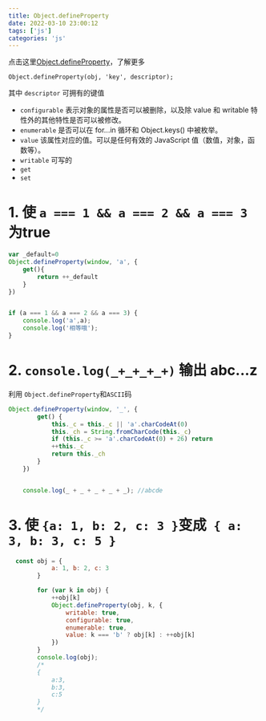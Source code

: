 ```yaml
---
title: Object.defineProperty
date: 2022-03-10 23:00:12
tags: ['js']
categories: 'js'
---
```


点击这里[Object.defineProperty](https://developer.mozilla.org/zh-CN/docs/Web/JavaScript/Reference/Global_Objects/Object/defineProperty)，了解更多


`Object.defineProperty(obj, 'key', descriptor);`

其中 `descriptor` 可拥有的键值

* `configurable` 表示对象的属性是否可以被删除，以及除 value 和 writable 特性外的其他特性是否可以被修改。
* `enumerable`  是否可以在 for...in 循环和 Object.keys() 中被枚举。
* `value` 该属性对应的值。可以是任何有效的 JavaScript 值（数值，对象，函数等）。
* `writable` 可写的
* `get`
* `set`

# 1. 使 `a === 1 && a === 2 && a === 3` 为true
```js
var _default=0
Object.defineProperty(window, 'a', {
    get(){
        return ++_default
    }
})


if (a === 1 && a === 2 && a === 3) {
    console.log('a',a); 
    console.log('相等哦');
}
```

# 2. `console.log(_+_+_+_+)` 输出 abc...z 

利用 `Object.defineProperty`和`ASCII`码
```js
Object.defineProperty(window, '_', {
        get() {
            this._c = this._c || 'a'.charCodeAt(0)
            this._ch = String.fromCharCode(this._c)
            if (this._c >= 'a'.charCodeAt(0) + 26) return
            ++this._c
            return this._ch
        }
    })


    console.log(_ + _ + _ + _ + _); //abcde

```


# 3. 使   `{a: 1, b: 2, c: 3 }`变成` { a: 3, b: 3, c: 5 }`

```js
  const obj = {
            a: 1, b: 2, c: 3
        }

        for (var k in obj) {
            ++obj[k]
            Object.defineProperty(obj, k, {
                writable: true,
                configurable: true,
                enumerable: true,
                value: k === 'b' ? obj[k] : ++obj[k]
            })
        }
        console.log(obj);
        /*
        {
            a:3,
            b:3,
            c:5
        }
        */
```